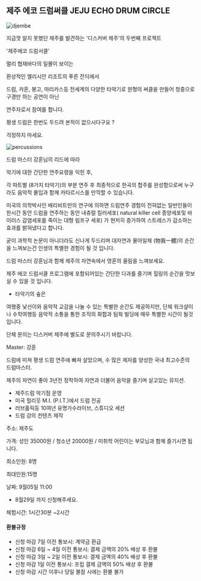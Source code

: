 ## 제주 에코 드럼써클 JEJU ECHO DRUM CIRCLE

![djembe](#center)

지금껏 알지 못했던 제주를 발견하는 '디스커버 제주'의 두번째 프로젝트

'제주에코 드럼서클'

멀리 협재바다의 일몰이 보이는

환상적인 엘리시안 리조트의 푸른 잔듸에서

드럼, 카혼, 봉고, 마리카스등 전세계의 다양한 타악기로 원형의 써클을 만들어 청중으로 구경만 하는 공연이 아닌

연주자로서 참여를 합니다. 

평생 드럼은 한번도 두드려 본적이 없으시다구요 ?

걱정하지 마세요.

![percussions](#center)

드럼 마스터 강훈님의 리드에 따라

악기에 대한 간단한 연주요령을 익힌 후,

각 파트별 (8가지 타악기)의 부분 연주 후 최종적으로 한곡의 합주를 완성함으로써 누구라도 음악적 몰입과 함께 카타르시스를 만끽할 수 있습니다.

미국의 의학박사인 배리비트만의 연구에 의하면
드럼연주 경험이 전혀없는 일반인들이 한시간 동안 드럼을 연주하는 동안
내츄럴 킬러세포( natural killer cell 종양세포및 바이러스 감염세포를 죽이는 대형 림프구 세포) 가 현저히 증가하여 스트레스가 감소하는 효과를 밝혀냈다고 합니다.

굳이 과학적 논문이 아니더라도
신나게 두드리며 대자연과 물아일체 (物我一體)의 순간을 느껴보는건 인생의 특별한 경험이 될 것 입니다.

드럼 마스터 강훈님과 함께
제주의 자연속에서 영혼의 울림을 느껴보세요.

제주 에코 드럼서클 프로그램에 포함되어있는 간단한 다과를 즐기며 힐링의 순간을 맛보실 수 있을 것 입니다.

* 타악기의 숲은

 여행중 낯선이와 음악적 교감을 나눌 수 있는 특별한 순간도 제공하지만, 단체 워크샾이나 수학여행등 음악적 소통을 통한
 조직의 화합과 팀웍 빌딩에 매우 특별한 시간이 될것입니다.
 
 단체 문의는 디스커버 제주에 별도로 문의주시기 바랍니다.

Master: 강훈

드럼에 미쳐 평생 드럼 연주에 빠져 살았으며,
수 많은 제자를 양성한 국내 최고수준의 드럼마스터.

제주의 자연이 좋아 3년전 정착하여 자연과 더불어 음악을 즐기며 살고있는 뮤지션.

* 제주드럼 악기점 운영
* 미국 헐리웃 M.I. (P.I.T.)에서 드럼 전공
* 러브홀릭등 10여년 유명가수라이브, 스튜디오 세션
* 드럼 강의 컨텐츠 제작

주소: 제주도

가격: 성인 35000원 / 청소년 20000원 / 미취학 어린이는 부모님과 함께 즐기시면 됩니다.

최소인원: 8명

최대인원:15명

날짜: 9월05일 11:00

* 8월29일 까지 신청해주세요.

체험시간: 1시간30분 ~2시간

#### 환불규정
- 신청 마감 7일 이전 통보시: 계약금 환급
- 신청 마감 6일 ~ 4일 이전 통보시: 결제 금액의 20% 배상 후 환불
- 신청 마감 3일 ~ 2일 이전 통보시: 결제 금액의 40% 배상 후 환불
- 신청 마감 1일 이전 통보시: 프립 결제 금액의 50% 배상 후 환불
- 신청 마감 시간 이후나 당일 불참 시에는 환불 불가
